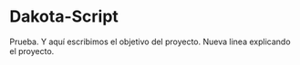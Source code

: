 # Dakota-Script
Prueba.
Y aquí escribimos el objetivo del proyecto.
Nueva linea explicando el proyecto.
